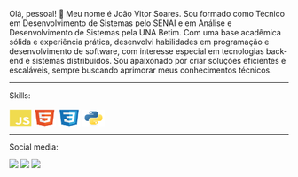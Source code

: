 Olá, pessoal! 👋 Meu nome é João Vitor Soares. Sou formado como Técnico em Desenvolvimento de Sistemas pelo SENAI e em Análise e Desenvolvimento de Sistemas pela UNA Betim. Com uma base acadêmica sólida e experiência prática, desenvolvi habilidades em programação e desenvolvimento de software, com interesse especial em tecnologias back-end e sistemas distribuídos. Sou apaixonado por criar soluções eficientes e escaláveis, sempre buscando aprimorar meus conhecimentos técnicos.

<hr>
Skills:
<div style="display: inline_block"><br>
  <img align="center" alt="Rafa-Js" height="30" width="40" src="https://raw.githubusercontent.com/devicons/devicon/master/icons/javascript/javascript-plain.svg">
  <img align="center" alt="Rafa-Ts" height="30" width="40" src="https://raw.githubusercontent.com/devicons/devicon/master/icons/html5/html5-original.svg">
  <img align="center" alt="Rafa-CSS" height="30" width="40" src="https://raw.githubusercontent.com/devicons/devicon/master/icons/css3/css3-original.svg">
  <img align="center" alt="Rafa-Python" height="30" width="40" src="https://raw.githubusercontent.com/devicons/devicon/master/icons/python/python-original.svg">

</div>
<hr>

Social media: 
<div>                                                                                       
  <a href="https://instagram.com/joaovitor.soares_" target="_blank"><img src="https://img.shields.io/badge/-Instagram-%23E4405F?style=for-the-badge&logo=instagram&logoColor=white" target="_blank"></a>
  <a href = "mailto:familiajoaovitorsoares@gmail.com"><img src="https://img.shields.io/badge/-Gmail-%23333?style=for-the-badge&logo=gmail&logoColor=white" target="_blank"></a>
  <a href="https://www.linkedin.com/in/jo%C3%A3o-vitor-soares-a26b62254/" target="_blank"><img src="https://img.shields.io/badge/-LinkedIn-%230077B5?style=for-the-badge&logo=linkedin&logoColor=white" target="_blank"></a> 
  
</div>

